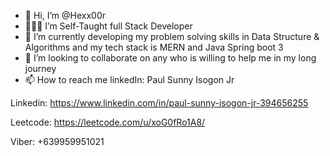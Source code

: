 - 👋 Hi, I’m @Hexx00r
- 👨🏻‍💻 I’m Self-Taught full Stack Developer
- 🧠 I’m currently developing my problem solving skills in Data Structure & Algorithms and my tech stack is MERN and Java Spring boot 3
- 💞️ I’m looking to collaborate on any who is willing to help me in my long journey  
- 📫 How to reach me linkedIn: Paul Sunny Isogon Jr

Linkedin: https://www.linkedin.com/in/paul-sunny-isogon-jr-394656255

Leetcode: https://leetcode.com/u/xoG0fRo1A8/

Viber: +639959951021
<!---
Hexx00r/Hexx00r is a ✨ special ✨ repository because its `README.md` (this file) appears on your GitHub profile.
You can click the Preview link to take a look at your changes.
--->
